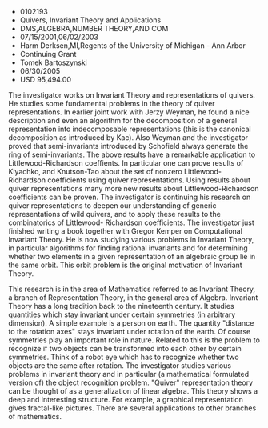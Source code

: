 
* 0102193
* Quivers, Invariant Theory and Applications
* DMS,ALGEBRA,NUMBER THEORY,AND COM
* 07/15/2001,06/02/2003
* Harm Derksen,MI,Regents of the University of Michigan - Ann Arbor
* Continuing Grant
* Tomek Bartoszynski
* 06/30/2005
* USD 95,494.00

The investigator works on Invariant Theory and representations of quivers. He
studies some fundamental problems in the theory of quiver representations. In
earlier joint work with Jerzy Weyman, he found a nice description and even an
algorithm for the decomposition of a general representation into indecomposable
representations (this is the canonical decomposition as introduced by Kac). Also
Weyman and the investigator proved that semi-invariants introduced by Schofield
always generate the ring of semi-invariants. The above results have a remarkable
application to Littlewood-Richardson coeffients. In particular one can prove
results of Klyachko, and Knutson-Tao about the set of nonzero Littlewood-
Richardson coefficients using quiver representations. Using results about quiver
representations many more new results about Littlewood-Richardson coefficients
can be proven. The investigator is continuing his research on quiver
representations to deepen our understanding of generic representations of wild
quivers, and to apply these results to the combinatorics of Littlewood-
Richardson coefficients. The investigator just finished writing a book together
with Gregor Kemper on Computational Invariant Theory. He is now studying various
problems in Invariant Theory, in particular algorithms for finding rational
invariants and for determining whether two elements in a given representation of
an algebraic group lie in the same orbit. This orbit problem is the original
motivation of Invariant Theory.

This research is in the area of Mathematics referred to as Invariant Theory, a
branch of Representation Theory, in the general area of Algebra. Invariant
Theory has a long tradition back to the nineteenth century. It studies
quantities which stay invariant under certain symmetries (in arbitrary
dimension). A simple example is a person on earth. The quantity "distance to the
rotation axes" stays invariant under rotation of the earth. Of course symmetries
play an important role in nature. Related to this is the problem to recognize if
two objects can be transformed into each other by certain symmetries. Think of a
robot eye which has to recognize whether two objects are the same after
rotation. The investigator studies various problems in invariant theory and in
particular (a mathematical formulated version of) the object recognition
problem. "Quiver" representation theory can be thought of as a generalization of
linear algebra. This theory shows a deep and interesting structure. For example,
a graphical representation gives fractal-like pictures. There are several
applications to other branches of mathematics.
